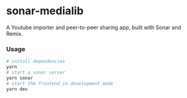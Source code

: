 # sonar-medialib

A Youtube importer and peer-to-peer sharing app, built with Sonar and Remix.

### Usage

```bash
# install dependencies
yarn
# start a sonar server
yarn sonar
# start the frontend in development mode
yarn dev
```

